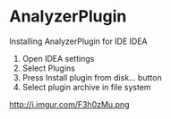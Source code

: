 # AnalyzerPlugin

Installing AnalyzerPlugin for IDE IDEA

1. Open IDEA settings
2. Select Plugins
3. Press Install plugin from disk... button
4. Select plugin archive in file system

http://i.imgur.com/F3h0zMu.png
